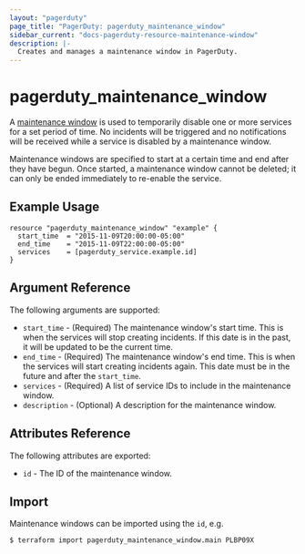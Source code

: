 ```yaml
---
layout: "pagerduty"
page_title: "PagerDuty: pagerduty_maintenance_window"
sidebar_current: "docs-pagerduty-resource-maintenance-window"
description: |-
  Creates and manages a maintenance window in PagerDuty.
---
```


# pagerduty_maintenance_window

A [maintenance window](https://developer.pagerduty.com/api-reference/reference/REST/openapiv3.json/paths/~1maintenance_windows/get) is used to temporarily disable one or more services for a set period of time. No incidents will be triggered and no notifications will be received while a service is disabled by a maintenance window.

Maintenance windows are specified to start at a certain time and end after they have begun. Once started, a maintenance window cannot be deleted; it can only be ended immediately to re-enable the service.


## Example Usage

```hcl
resource "pagerduty_maintenance_window" "example" {
  start_time  = "2015-11-09T20:00:00-05:00"
  end_time    = "2015-11-09T22:00:00-05:00"
  services    = [pagerduty_service.example.id]
}
```

## Argument Reference

The following arguments are supported:

  * `start_time`  - (Required) The maintenance window's start time. This is when the services will stop creating incidents. If this date is in the past, it will be updated to be the current time.
  * `end_time`    - (Required) The maintenance window's end time. This is when the services will start creating incidents again. This date must be in the future and after the `start_time`.
  * `services`    - (Required) A list of service IDs to include in the maintenance window.
  * `description` - (Optional) A description for the maintenance window.

## Attributes Reference

The following attributes are exported:

  * `id` - The ID of the maintenance window.


## Import

Maintenance windows can be imported using the `id`, e.g.

```
$ terraform import pagerduty_maintenance_window.main PLBP09X
```
